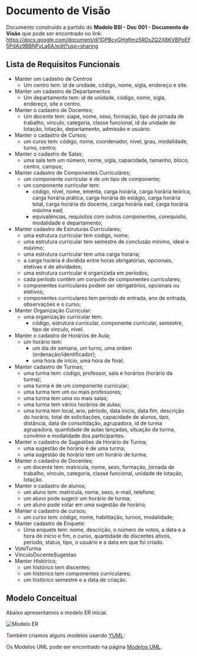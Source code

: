# Documento de Visão

Documento construído a partido do **Modelo BSI - Doc 001 - Documento de Visão** que pode ser encontrado no
link: <https://docs.google.com/document/d/1DPBcyGHgflmz5RDsZQ2X8KVBPoEF5PdAz9BBNFyLa6A/edit?usp=sharing>

## Lista de Requisitos Funcionais

* Manter um cadastro de Centros
  * Um centro tem: id de unidade, código, nome, sigla, endereço e site.
* Manter um cadastro de Departamentos
  * Um departamento tem: id de unidade, código, nome, sigla, endereço, site e centro.
* Manter o cadastro de Docentes;
  * Um docente tem: siape, nome, sexo, formação, tipo de jornada de trabalho, vínculo, categoria, classe funcional, id da unidade de lotação, lotação, departamento, admissão e usuário.
* Manter o cadastro de Cursos;
  * um curso tem: código, nome, coordenador, nível, grau, modalidade, turno, centro;
* Manter o cadastro de Salas;
  * uma sala tem um número, nome, sigla, capacidade, tamanho, bloco, centro, campus;
* Manter cadastro de Componentes Curriculares;
  * um componente curricular é de um tipo de componente;
  * um componente curricular tem:
    * código, nível, nome, ementa, carga horária, carga horária teórica, carga horária prática, carga horária do estágio, carga horária total, carga horária do docente, carga horária ead, carga horária máxima ead;
    * equivalências, requisitos com outros componentes, corequisito, modalidade e departamento;
* Manter cadastro de Estruturas Curriculares;
  * uma estrutura curricular tem codigo, nome;
  * uma estrutura curricular tem semestre de conclusão mínimo, ideal e máximo;
  * uma estrutura curricular tem uma carga horária;
  * a carga horária é dividida entre horas obrigatórias, opcionais, eletivas e de atividades;
  * uma estrutura curricular é organizada em períodos;
  * cada período contém um conjunto de componentes curriculares;
  * componentes curriculares podem ser obrigatórios, opcionais ou eletivos;
  * componentes curriculares tem período de entrada, ano de entrada, observações e o curso;
* Manter Organização Curricular:
  * uma organização curricular tem:
    * código, estrutura curricular, componente curricular, semestre, tipo de vínculo, nível.
* Manter o cadastro de Horários de Aula;
  * um horário tem:
    * um dia de semana, um turno, uma ordem (ordenação/identificador);
    * uma hora de início, uma hora de final;
* Manter cadastro de Turmas;
  * uma turma tem: código, professor, sala e horários (horário da turma);
  * uma turma é de um componente curricular;
  * uma turma tem um ou mais professores;
  * uma turma tem uma ou mais salas;
  * uma turma tem vários horários de aulas;
  * uma turma tem local, ano, périodo, data inicio, data fim, descrição do horário, total de solicitações, capacidade de alunos, tipo, distância, data de consolidação, agrupadora, id de turma agrupadora, quantidade de aulas lançadas, situação da turma, convênio e modalidade dos participantes.
* Manter o cadastro de Sugestões de Horário de Turma;
  * uma sugestão de horário é de uma turma;
  * uma sugestão de horário tem um horário de turma;
* Manter o cadastro de Docentes;
  * um docente tem: matrícula, nome, sexo, formação, jornada de trabalho, vínculo, categoria, classe funcional, unidade de lotação, lotação.
* Manter o cadastro de alunos;
  * um aluno tem: matrícula, nome, sexo, e-mail, telefone;
  * um aluno pode sugerir um horário de turma;
  * um aluno pode votar em uma sugestão de horário;
* Manter o cadastro de cursos;
  * um curso tem: código, nome, habilitação, turnos, modalidade;
* Manter cadastro de Enquete:
  * Uma enquete tem: nome, descrição, o número de votos, a data e a hora de inicio e fim, o curso, quantidade de discentes ativos, período, status, tipo, o usuário e a data em que foi criado.
* VotoTurma
* VinculoDocenteSugestao
* Manter Histórico;
  * um histórico tem discentes;
  * um histórico tem componentes curriculares;
  * um histórico semestre e a data de criação.

## Modelo Conceitual

Abaixo apresentamos o modelo ER inicial.

 ![Modelo ER](https://github.com/labens-ufrn/suggestclasses/blob/master/docs/modelos/Modelo%20ER%20-%20SuggestClasses.png)

Também criamos alguns modelos usando [YUML](http://yuml.me):

Os Modelos UML pode ser encontrado na página [Modelos UML](modelos/ModelosUML.md).
